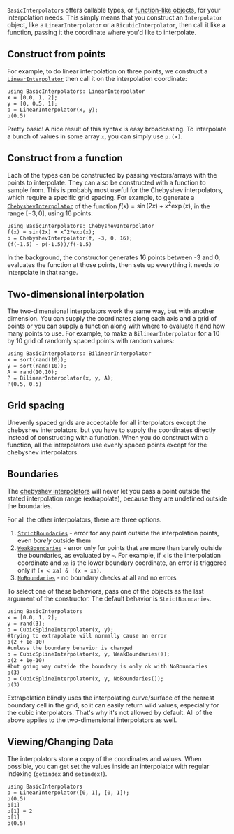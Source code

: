 `BasicInterpolators` offers callable types, or [function-like objects](https://docs.julialang.org/en/v1/manual/methods/#Function-like-objects), for your interpolation needs. This simply means that you construct an `Interpolator` object, like a `LinearInterpolator` or a `BicubicInterpolator`, then call it like a function, passing it the coordinate where you'd like to interpolate.

## Construct from points

For example, to do linear interpolation on three points, we construct a [`LinearInterpolator`](@ref) then call it on the interpolation coordinate:
```@example
using BasicInterpolators: LinearInterpolator
x = [0.0, 1, 2];
y = [0, 0.5, 1];
p = LinearInterpolator(x, y);
p(0.5)
```
Pretty basic! A nice result of this syntax is easy broadcasting. To interpolate a bunch of values in some array `x`, you can simply use `p.(x)`.

## Construct from a function

Each of the types can be constructed by passing vectors/arrays with the points to interpolate. They can also be constructed with a function to sample from. This is probably most useful for the Chebyshev interpolators, which require a specific grid spacing. For example, to generate a [`ChebyshevInterpolator`](@ref) of the function $f(x) = \sin(2x) + x^2\exp(x)$, in the range $[-3,0]$, using 16 points:
```@example
using BasicInterpolators: ChebyshevInterpolator
f(x) = sin(2x) + x^2*exp(x);
p = ChebyshevInterpolator(f, -3, 0, 16);
(f(-1.5) - p(-1.5))/f(-1.5)
```
In the background, the constructor generates 16 points between -3 and 0, evaluates the function at those points, then sets up everything it needs to interpolate in that range.

## Two-dimensional interpolation

The two-dimensional interpolators work the same way, but with another dimension. You can supply the coordinates along each axis and a grid of points or you can supply a function along with where to evaluate it and how many points to use. For example, to make a `BilinearInterpolator` for a 10 by 10 grid of randomly spaced points with random values:
```@example
using BasicInterpolators: BilinearInterpolator
x = sort(rand(10));
y = sort(rand(10));
A = rand(10,10);
P = BilinearInterpolator(x, y, A);
P(0.5, 0.5)
```

## Grid spacing

Unevenly spaced grids are acceptable for all interpolators except the chebyshev interpolators, but you have to supply the coordinates directly instead of constructing with a function. When you do construct with a function, all the interpolators use evenly spaced points except for the chebyshev interpolators.

## Boundaries

The [chebyshev interpolators](chebyshev.md) will never let you pass a point outside the stated interpolation range (extrapolate), because they are undefined outside the boundaries.

For all the other interpolators, there are three options.

1. [`StrictBoundaries`](@ref) - error for any point outside the interpolation points, even *barely* outside them
2. [`WeakBoundaries`](@ref) - error only for points that are more than barely outside the boundaries, as evaluated by `≈`. For example, if `x` is the interpolation coordinate and `xa` is the lower boundary coordinate, an error is triggered only if `(x < xa) & !(x ≈ xa)`.
3. [`NoBoundaries`](@ref) - no boundary checks at all and no errors

To select one of these behaviors, pass one of the objects as the last argument of the constructor. The default behavior is `StrictBoundaries`.

```@repl
using BasicInterpolators
x = [0.0, 1, 2];
y = rand(3);
p = CubicSplineInterpolator(x, y);
#trying to extrapolate will normally cause an error
p(2 + 1e-10)
#unless the boundary behavior is changed
p = CubicSplineInterpolator(x, y, WeakBoundaries());
p(2 + 1e-10)
#but going way outside the boundary is only ok with NoBoundaries
p(3)
p = CubicSplineInterpolator(x, y, NoBoundaries());
p(3)
```
Extrapolation blindly uses the interpolating curve/surface of the nearest boundary cell in the grid, so it can easily return wild values, especially for the cubic interpolators. That's why it's not allowed by default. All of the above applies to the two-dimensional interpolators as well.

## Viewing/Changing Data

The interpolators store a copy of the coordinates and values. When possible, you can get set the values inside an interpolator with regular indexing (`getindex` and `setindex!`).

```@repl
using BasicInterpolators
p = LinearInterpolator([0, 1], [0, 1]);
p(0.5)
p[1]
p[1] = 2
p[1]
p(0.5)
```